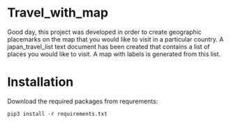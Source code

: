 # Travel_with_map
Good day, this project was developed in order to create geographic placemarks on the map that you would like to visit in a particular country. A japan_travel_list text document has been created that contains a list of places you would like to visit. A map with labels is generated from this list. 
# Installation
Download the required packages from requrements:

```console
pip3 install -r requirements.txt
```

